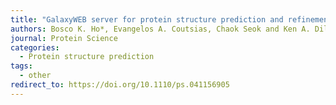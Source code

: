 ```yaml
---
title: "GalaxyWEB server for protein structure prediction and refinement"
authors: Bosco K. Ho*, Evangelos A. Coutsias, Chaok Seok and Ken A. Dill
journal: Protein Science
categories:
  - Protein structure prediction
tags:
  - other
redirect_to: https://doi.org/10.1110/ps.041156905
---
```

